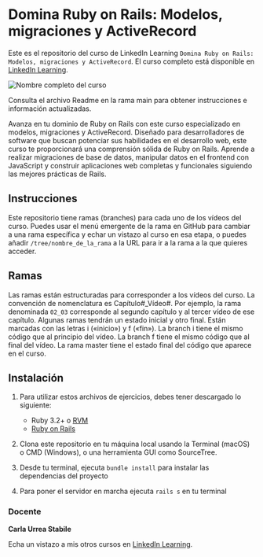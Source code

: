 # Domina Ruby on Rails: Modelos, migraciones y ActiveRecord

Este es el repositorio del curso de LinkedIn Learning `Domina Ruby on Rails: Modelos, migraciones y ActiveRecord`. El curso completo está disponible en [LinkedIn Learning][lil-course-url].

![Nombre completo del curso][lil-thumbnail-url] 

Consulta el archivo Readme en la rama main para obtener instrucciones e información actualizadas.

Avanza en tu dominio de Ruby on Rails con este curso especializado en modelos, migraciones y ActiveRecord. Diseñado para desarrolladores de software que buscan potenciar sus habilidades en el desarrollo web, este curso te proporcionará una comprensión sólida de Ruby on Rails. Aprende a realizar migraciones de base de datos, manipular datos en el frontend con JavaScript y construir aplicaciones web completas y funcionales siguiendo las mejores prácticas de Rails.

## Instrucciones

Este repositorio tiene ramas (branches) para cada uno de los vídeos del curso. Puedes usar el menú emergente de la rama en GitHub para cambiar a una rama específica y echar un vistazo al curso en esa etapa, o puedes añadir `/tree/nombre_de_la_rama` a la URL para ir a la rama a la que quieres acceder.

## Ramas

Las ramas están estructuradas para corresponder a los vídeos del curso. La convención de nomenclatura es Capítulo#_Vídeo#. Por ejemplo, la rama denominada `02_03` corresponde al segundo capítulo y al tercer vídeo de ese capítulo. Algunas ramas tendrán un estado inicial y otro final. Están marcadas con las letras i («inicio») y f («fin»). La branch i tiene el mismo código que al principio del vídeo. La branch f tiene el mismo código que al final del vídeo. La rama master tiene el estado final del código que aparece en el curso.

## Instalación

1. Para utilizar estos archivos de ejercicios, debes tener descargado lo siguiente:
   - Ruby 3.2+ o [RVM](https://rvm.io/)
   - [Ruby on Rails](https://github.com/rails/rails)

2. Clona este repositorio en tu máquina local usando la Terminal (macOS) o CMD (Windows), o una herramienta GUI como SourceTree.
3. Desde tu terminal, ejecuta `bundle install` para instalar las dependencias del proyecto
4. Para poner el servidor en marcha ejecuta `rails s` en tu terminal

### Docente

**Carla Urrea Stabile**

Echa un vistazo a mis otros cursos en [LinkedIn Learning](https://www.linkedin.com/learning/instructors/carla-urrea-stabile).

[0]: # (Replace these placeholder URLs with actual course URLs)
[lil-course-url]: https://www.linkedin.com/learning/domina-ruby-on-rails-modelos-migraciones-y-activerecord
[lil-thumbnail-url]: https://media.licdn.com/dms/image/v2/D4E0DAQFH_ZhwqQvEqw/learning-public-crop_675_1200/B4EZZmj1SHHoAY-/0/1745477392200?e=2147483647&v=beta&t=cLSOLc97-aJWzQLhkRkqMC0reqgyRlwExpDCO-DYOMk

[1]: # (End of ES-Instruction ###############################################################################################)

